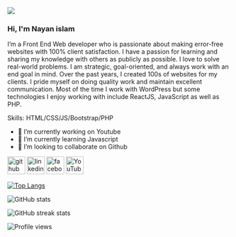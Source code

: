 
![](https://media-exp1.licdn.com/dms/image/C4E16AQGooo8_Dm-gnQ/profile-displaybackgroundimage-shrink_350_1400/0/1634403607388?e=1640217600&v=beta&t=7qJNPx-FDwSAQnj0s8FhDCaoK3KX6-st_CY0zXJEacY)

### Hi, I'm Nayan islam


I’m a Front End Web developer who is passionate about making error-free websites with 100% client satisfaction. I have a passion for learning and sharing my knowledge with others as publicly as possible. I love to solve real-world problems. I am strategic, goal-oriented, and always work with an end goal in mind. Over the past years, I created 100s of websites for my clients. I pride myself on doing quality work and maintain excellent communication. Most of the time I work with WordPress but some technologies I enjoy working with include ReactJS, JavaScript as well as PHP.

Skills: HTML/CSS/JS/Bootstrap/PHP

- 🔭 I’m currently working on Youtube 
- 🌱 I’m currently learning Javascript 
- 👯 I’m looking to collaborate on Github 


[<img src='https://cdn.jsdelivr.net/npm/simple-icons@3.0.1/icons/github.svg' alt='github' height='40'>](https://github.com/nayan369)  [<img src='https://cdn.jsdelivr.net/npm/simple-icons@3.0.1/icons/linkedin.svg' alt='linkedin' height='40'>](https://www.linkedin.com/in/https://www.linkedin.com/in/nayan369//)  [<img src='https://cdn.jsdelivr.net/npm/simple-icons@3.0.1/icons/facebook.svg' alt='facebook' height='40'>](https://www.facebook.com/https://www.facebook.com/nayan936/https://www.facebook.com/nayan936/)  [<img src='https://cdn.jsdelivr.net/npm/simple-icons@3.0.1/icons/youtube.svg' alt='YouTube' height='40'>](https://www.youtube.com/channel/https://www.youtube.com/channel/UCrgyWJ1HJPkDr4BS7oyzhiw)  

[![Top Langs](https://github-readme-stats.vercel.app/api/top-langs/?username=nayan369)](https://github.com/anuraghazra/github-readme-stats)

![GitHub stats](https://github-readme-stats.vercel.app/api?username=nayan369&show_icons=true)  

![GitHub streak stats](https://github-readme-streak-stats.herokuapp.com/?user=nayan369)  

![Profile views](https://gpvc.arturio.dev/nayan369)  
